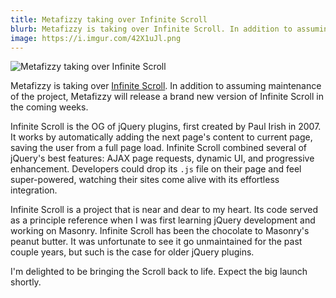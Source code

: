```yaml
---
title: Metafizzy taking over Infinite Scroll
blurb: Metafizzy is taking over Infinite Scroll. In addition to assuming maintenance of the project, Metafizzy will release a brand new version of Infinite Scroll in the coming weeks.
image: https://i.imgur.com/42X1uJl.png
---
```


![Metafizzy taking over Infinite Scroll](https://i.imgur.com/42X1uJl.png)

Metafizzy is taking over [Infinite Scroll](https://github.com/infinite-scroll/infinite-scroll/). In addition to assuming maintenance of the project, Metafizzy will release a brand new version of Infinite Scroll in the coming weeks.

Infinite Scroll is the OG of jQuery plugins, first created by Paul Irish in 2007. It works by automatically adding the next page's content to current page, saving the user from a full page load. Infinite Scroll combined several of jQuery's best features: AJAX page requests, dynamic UI, and progressive enhancement. Developers could drop its `.js` file on their page and feel super-powered, watching their sites come alive with its effortless integration.

Infinite Scroll is a project that is near and dear to my heart. Its code served as a principle reference when I was first learning jQuery development and working on Masonry. Infinite Scroll has been the chocolate to Masonry's peanut butter. It was unfortunate to see it go unmaintained for the past couple years, but such is the case for older jQuery plugins.

I'm delighted to be bringing the Scroll back to life. Expect the big launch shortly.
